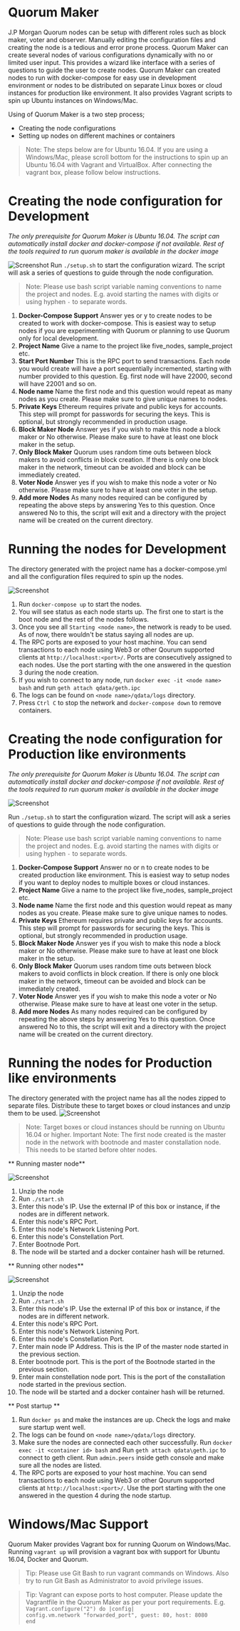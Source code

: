 # Quorum Maker

J.P Morgan Quorum nodes can be setup with different roles such as block maker, voter and observer. Manually editing the configuration files and creating the node is a tedious and error prone process. Quorum Maker can create several nodes of various configurations dynamically with no or limited user input. This provides a wizard like interface with a series of questions to guide the user to create nodes. Quorum Maker can created nodes to run with docker-compose for easy use in development environment or nodes to be distributed on separate Linux boxes or cloud instances for production like environment. It also provides Vagrant scripts to spin up Ubuntu instances on Windows/Mac. 


Using of Quorum Maker is a two step process;

 - Creating the node configurations
 - Setting up nodes on different machines or containers

> Note: The steps below are for Ubuntu 16.04. If you are using a Windows/Mac, please scroll bottom for the instructions to spin up an Ubuntu 16.04 with Vagrant and VirtualBox. After connecting the vagrant box, please follow below instructions.

# Creating the node configuration for Development
*The only prerequisite for Quorum Maker is Ubuntu 16.04. The script can automatically install docker and docker-compose if not available. Rest of the tools required to run quorum maker is available in the docker image*

![Screenshot](https://github.com/synechron-finlabs/quorum-maker/blob/development/img/screenshot_dev.png) 
Run `./setup.sh` to start the configuration wizard. The script will ask a series of questions to guide through the node configuration.

> Note: Please use bash script variable naming conventions to name the project and nodes. E.g. avoid starting the names with digits or using hyphen `-` to separate words.

 1. **Docker-Compose Support**
     Answer yes or y to create nodes to be created to work with docker-compose. This is easiest way to setup nodes if you are  experimenting with Quorum or planning to use Quorum only for local development. 
 2. **Project Name**
     Give a name to the project like five_nodes, sample_project etc.
 3. **Start Port Number**
     This is the RPC port to send transactions. Each node you would create will have a port sequentially incremented, starting with number provided to this question. Eg. first node will have 22000, second will have 22001 and so on. 
 4. **Node name**
     Name the first node and this question would repeat as many nodes as you create. Please make sure to give unique names to nodes.     
 5. **Private Keys**
     Ethereum requires private and public keys for accounts. This step will prompt for passwords for securing the keys. This is optional, but strongly recommended in production usage.
 6. **Block Maker Node**
     Answer yes if you wish to make this node a block maker or No otherwise. Please make sure to have at least one block maker in the setup.
 7. **Only Block Maker**
 Quorum uses random time outs between block makers to avoid conflicts in block creation. If there is only one block maker in the network, timeout can be avoided and block can be immediately created. 
 8. **Voter Node**
 Answer yes if you wish to make this node a voter or No otherwise. Please make sure to have at least one voter in the setup.
 9. **Add more Nodes**
 As many nodes required can be configured by repeating the above steps by answering Yes to this question. Once answered No to this, the script will exit and a directory with the project name will be created on the current directory. 

# Running the nodes for Development
The directory generated with the project name has a docker-compose.yml and all the configuration files required to spin up the nodes. 

![Screenshot](https://github.com/synechron-finlabs/quorum-maker/blob/development/img/screenshot_dev_output.png) 

1. Run `docker-compose up` to start the nodes.
2. You will see status as each node starts up. The first one to start is the boot node and the rest of the nodes follows.
3. Once you see all `Starting <node name>`, the network is ready to be used. As of now, there wouldn't be status saying all nodes are up. 
4. The RPC ports are exposed to your host machine. You can send transactions to each node using Web3 or other Qourum supported clients at `http://localhost:<port>/`. Ports are consecutively assigned to each nodes. Use the port starting with the one answered in the question 3 during the node creation. 
5. If you wish to connect to any node, run `docker exec -it <node name> bash` and run `geth attach qdata/geth.ipc`
6. The logs can be found on `<node name>/qdata/logs` directory.
7. Press `Ctrl C` to stop the network and `docker-compose down` to remove containers.

# Creating the node configuration for Production like environments
*The only prerequisite for Quorum Maker is Ubuntu 16.04. The script can automatically install docker and docker-compose if not available. Rest of the tools required to run quorum maker is available in the docker image*

![Screenshot](https://github.com/synechron-finlabs/quorum-maker/blob/development/img/screenshot_prod.png) 

Run `./setup.sh` to start the configuration wizard. The script will ask a series of questions to guide through the node configuration.

> Note: Please use bash script variable naming conventions to name the project and nodes. E.g. avoid starting the names with digits or using hyphen `-` to separate words.

 1. **Docker-Compose Support**
     Answer no or n to create nodes to be created production like environment. This is easiest way to setup nodes if you want to deploy nodes to multiple boxes or cloud instances. 
 2. **Project Name**
     Give a name to the project like five_nodes, sample_project etc.
 3. **Node name**
     Name the first node and this question would repeat as many nodes as you create. Please make sure to give unique names to nodes.     
 4. **Private Keys**
     Ethereum requires private and public keys for accounts. This step will prompt for passwords for securing the keys. This is optional, but strongly recommended in production usage.
 5. **Block Maker Node**
     Answer yes if you wish to make this node a block maker or No otherwise. Please make sure to have at least one block maker in the setup.
 6. **Only Block Maker**
 Quorum uses random time outs between block makers to avoid conflicts in block creation. If there is only one block maker in the network, timeout can be avoided and block can be immediately created. 
 7. **Voter Node**
 Answer yes if you wish to make this node a voter or No otherwise. Please make sure to have at least one voter in the setup.
 8. **Add more Nodes**
 As many nodes required can be configured by repeating the above steps by answering Yes to this question. Once answered No to this, the script will exit and a directory with the project name will be created on the current directory. 

# Running the nodes for Production like environments
The directory generated with the project name has all the nodes zipped to separate files. Distribute these to target boxes or cloud instances and unzip them to be used. 
![Screenshot](https://github.com/synechron-finlabs/quorum-maker/blob/development/img/screenshot_prod_output.png) 

> Note: Target boxes or cloud instances should be running on Ubuntu 16.04 or higher. 
> Important Note: The first node created is the master node in the network with bootnode and master constallation node. This needs to be started before ohter nodes.

** Running master node**

![Screenshot](https://github.com/synechron-finlabs/quorum-maker/blob/development/img/screenshot_prod_start_master.png) 

1. Unzip the node
2. Run `./start.sh`
3. Enter this node's IP. Use the external IP of this box or instance, if the nodes are in different network.
4. Enter this node's RPC Port. 
5. Enter this node's Network Listening Port.
6. Enter this node's Constellation Port.
7. Enter Bootnode Port.
8. The node will be started and a docker container hash will be returned. 

** Running other nodes**

![Screenshot](https://github.com/synechron-finlabs/quorum-maker/blob/development/img/screenshot_prod_start_slave.png) 

1. Unzip the node
2. Run `./start.sh`
3. Enter this node's IP. Use the external IP of this box or instance, if the nodes are in different network.
4. Enter this node's RPC Port. 
5. Enter this node's Network Listening Port.
6. Enter this node's Constellation Port.
7. Enter main node IP Address. This is the IP of the master node started in the previous section.
8. Enter bootnode port. This is the port of the Bootnode started in the previous section.
9. Enter main constellation node port. This is the port of the constallation node started in the previous section.
8. The node will be started and a docker container hash will be returned. 

** Post startup **

1. Run `docker ps` and make the instances are up. Check the logs and make sure startup went well. 
2. The logs can be found on `<node name>/qdata/logs` directory.
3. Make sure the nodes are connected each other successfully. Run `docker exec -it <container id> bash` and Run `geth attach qdata\geth.ipc` to connect to geth client. Run `admin.peers` inside geth console and make sure all the nodes are listed.
4. The RPC ports are exposed to your host machine. You can send transactions to each node using Web3 or other Qourum supported clients at `http://localhost:<port>/`. Use the port starting with the one answered in the question 4 during the node startup. 


# Windows/Mac Support

Quorum Maker provides Vagrant box for running Quorum on Windows/Mac. Running `vagrant up` will provision a vagrant box with support for Ubuntu 16.04, Docker and Quorum. 

> Tip: Please use Git Bash to run vagrant commands on Windows. Also try to run Git Bash as Administrator to avoid privilege issues. 

> Tip: Vagrant can expose ports to host computer. Please update the Vagrantfile in the Quorum Maker as per your port requirements.
E.g.  
`Vagrant.configure("2") do |config|`  
  `config.vm.network "forwarded_port", guest: 80, host: 8080`  
`end`
